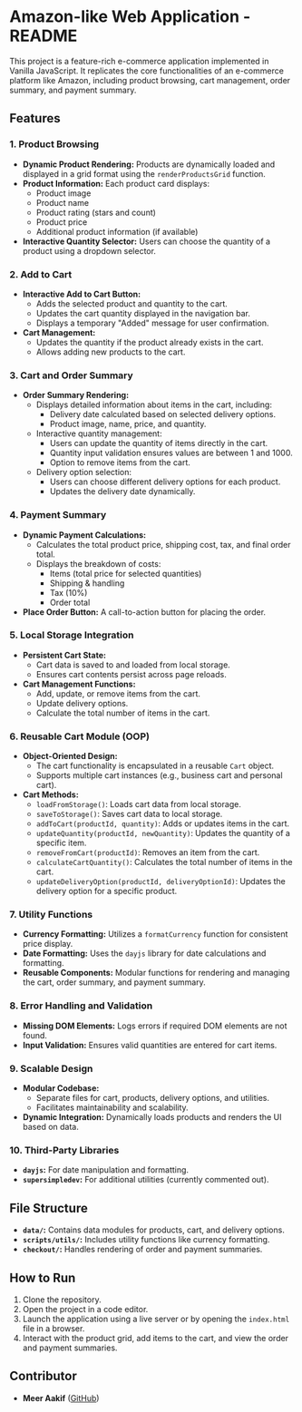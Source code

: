 # Amazon-like Web Application - README

This project is a feature-rich e-commerce application implemented in Vanilla JavaScript. It replicates the core functionalities of an e-commerce platform like Amazon, including product browsing, cart management, order summary, and payment summary.

## Features

### 1. **Product Browsing**
- **Dynamic Product Rendering:** Products are dynamically loaded and displayed in a grid format using the `renderProductsGrid` function.
- **Product Information:** Each product card displays:
  - Product image
  - Product name
  - Product rating (stars and count)
  - Product price
  - Additional product information (if available)
- **Interactive Quantity Selector:** Users can choose the quantity of a product using a dropdown selector.

### 2. **Add to Cart**
- **Interactive Add to Cart Button:**
  - Adds the selected product and quantity to the cart.
  - Updates the cart quantity displayed in the navigation bar.
  - Displays a temporary "Added" message for user confirmation.
- **Cart Management:**
  - Updates the quantity if the product already exists in the cart.
  - Allows adding new products to the cart.

### 3. **Cart and Order Summary**
- **Order Summary Rendering:**
  - Displays detailed information about items in the cart, including:
    - Delivery date calculated based on selected delivery options.
    - Product image, name, price, and quantity.
  - Interactive quantity management:
    - Users can update the quantity of items directly in the cart.
    - Quantity input validation ensures values are between 1 and 1000.
    - Option to remove items from the cart.
  - Delivery option selection:
    - Users can choose different delivery options for each product.
    - Updates the delivery date dynamically.

### 4. **Payment Summary**
- **Dynamic Payment Calculations:**
  - Calculates the total product price, shipping cost, tax, and final order total.
  - Displays the breakdown of costs:
    - Items (total price for selected quantities)
    - Shipping & handling
    - Tax (10%)
    - Order total
- **Place Order Button:** A call-to-action button for placing the order.

### 5. **Local Storage Integration**
- **Persistent Cart State:**
  - Cart data is saved to and loaded from local storage.
  - Ensures cart contents persist across page reloads.
- **Cart Management Functions:**
  - Add, update, or remove items from the cart.
  - Update delivery options.
  - Calculate the total number of items in the cart.

### 6. **Reusable Cart Module (OOP)**
- **Object-Oriented Design:**
  - The cart functionality is encapsulated in a reusable `Cart` object.
  - Supports multiple cart instances (e.g., business cart and personal cart).
- **Cart Methods:**
  - `loadFromStorage()`: Loads cart data from local storage.
  - `saveToStorage()`: Saves cart data to local storage.
  - `addToCart(productId, quantity)`: Adds or updates items in the cart.
  - `updateQuantity(productId, newQuantity)`: Updates the quantity of a specific item.
  - `removeFromCart(productId)`: Removes an item from the cart.
  - `calculateCartQuantity()`: Calculates the total number of items in the cart.
  - `updateDeliveryOption(productId, deliveryOptionId)`: Updates the delivery option for a specific product.

### 7. **Utility Functions**
- **Currency Formatting:** Utilizes a `formatCurrency` function for consistent price display.
- **Date Formatting:** Uses the `dayjs` library for date calculations and formatting.
- **Reusable Components:** Modular functions for rendering and managing the cart, order summary, and payment summary.

### 8. **Error Handling and Validation**
- **Missing DOM Elements:** Logs errors if required DOM elements are not found.
- **Input Validation:** Ensures valid quantities are entered for cart items.

### 9. **Scalable Design**
- **Modular Codebase:**
  - Separate files for cart, products, delivery options, and utilities.
  - Facilitates maintainability and scalability.
- **Dynamic Integration:** Dynamically loads products and renders the UI based on data.

### 10. **Third-Party Libraries**
- **`dayjs`:** For date manipulation and formatting.
- **`supersimpledev`:** For additional utilities (currently commented out).

## File Structure
- **`data/`:** Contains data modules for products, cart, and delivery options.
- **`scripts/utils/`:** Includes utility functions like currency formatting.
- **`checkout/`:** Handles rendering of order and payment summaries.

## How to Run
1. Clone the repository.
2. Open the project in a code editor.
3. Launch the application using a live server or by opening the `index.html` file in a browser.
4. Interact with the product grid, add items to the cart, and view the order and payment summaries.

## Contributor
- **Meer Aakif** ([GitHub](https://github.com/meer-aakif-33))

